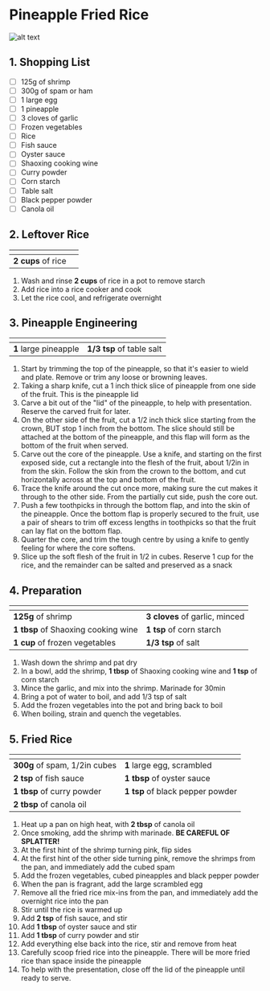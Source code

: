 # Pineapple Fried Rice
![alt text](Images/Pineapple%20Fried%20Rice.jpg)
## 1. Shopping List
- [ ] 125g of shrimp
- [ ] 300g of spam or ham
- [ ] 1 large egg
- [ ] 1 pineapple
- [ ] 3 cloves of garlic
- [ ] Frozen vegetables
- [ ] Rice
- [ ] Fish sauce
- [ ] Oyster sauce
- [ ] Shaoxing cooking wine
- [ ] Curry powder
- [ ] Corn starch
- [ ] Table salt
- [ ] Black pepper powder
- [ ] Canola oil

## 2. Leftover Rice
|<!-- -->|<!-- -->|
|---|---|
| **2 cups** of rice | |

1. Wash and rinse **2 cups** of rice in a pot to remove starch
2. Add rice into a rice cooker and cook
3. Let the rice cool, and refrigerate overnight

## 3. Pineapple Engineering
|<!-- -->|<!-- -->|
|---|---|
| **1** large pineapple | **1/3 tsp** of table salt|

1. Start by trimming the top of the pineapple, so that it's easier to wield and plate. Remove or trim any loose or browning leaves.
2. Taking a sharp knife, cut a 1 inch thick slice of pineapple from one side of the fruit. This is the pineapple lid
3. Carve a bit out of the "lid" of the pineapple, to help with presentation. Reserve the carved fruit for later.
4. On the other side of the fruit, cut a 1/2 inch thick slice starting from the crown, BUT stop 1 inch from the bottom. The slice should still be attached at the bottom of the pineapple, and this flap will form as the bottom of the fruit when served.
5. Carve out the core of the pineapple. Use a knife, and starting on the first exposed side, cut a rectangle into the flesh of the fruit, about 1/2in in from the skin. Follow the skin from the crown to the bottom, and cut horizontally across at the top and bottom of the fruit.
6. Trace the knife around the cut once more, making sure the cut makes it through to the other side. From the partially cut side, push the core out.
7. Push a few toothpicks in through the bottom flap, and into the skin of the pineapple. Once the bottom flap is properly secured to the fruit, use a pair of shears to trim off excess lengths in toothpicks so that the fruit can lay flat on the bottom flap.
8. Quarter the core, and trim the tough centre by using a knife to gently feeling for where the core softens.
6. Slice up the soft flesh of the fruit in 1/2 in cubes. Reserve 1 cup for the rice, and the remainder can be salted and preserved as a snack

## 4. Preparation
|<!-- -->|<!-- -->|
|---|---|
| **125g** of shrimp | **3 cloves** of garlic, minced |
| **1 tbsp** of Shaoxing cooking wine | **1 tsp** of corn starch |
| **1 cup** of frozen vegetables | **1/3 tsp** of salt |

1. Wash down the shrimp and pat dry
2. In a bowl, add the shrimp, **1 tbsp** of Shaoxing cooking wine and **1 tsp** of corn starch
3. Mince the garlic, and mix into the shrimp. Marinade for 30min
4. Bring a pot of water to boil, and add 1/3 tsp of salt
5. Add the frozen vegetables into the pot and bring back to boil
6. When boiling, strain and quench the vegetables.

## 5. Fried Rice
|<!-- -->|<!-- -->|
|---|---|
| **300g** of spam, 1/2in cubes | **1** large egg, scrambled |
| **2 tsp** of fish sauce | **1 tbsp** of oyster sauce |
| **1 tbsp** of curry powder | **1 tsp** of black pepper powder |
| **2 tbsp** of canola oil | |

1. Heat up a pan on high heat, with **2 tbsp** of canola oil
2. Once smoking, add the shrimp with marinade. **BE CAREFUL OF SPLATTER!**
3. At the first hint of the shrimp turning pink, flip sides
4. At the first hint of the other side turning pink, remove the shrimps from the pan, and immediately add the cubed spam
5. Add the frozen vegetables, cubed pineapples and black pepper powder
6. When the pan is fragrant, add the large scrambled egg
7. Remove all the fried rice mix-ins from the pan, and immediately add the overnight rice into the pan
8. Stir until the rice is warmed up
9. Add **2 tsp** of fish sauce, and stir
10. Add **1 tbsp** of oyster sauce and stir
11. Add **1 tbsp** of curry powder and stir
12. Add everything else back into the rice, stir and remove from heat
13. Carefully scoop fried rice into the pineapple. There will be more fried rice than space inside the pineapple
14. To help with the presentation, close off the lid of the pineapple until ready to serve.